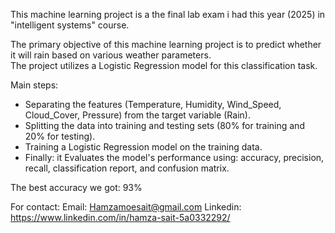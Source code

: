 This machine learning project is a the final lab exam i had this year (2025) in "intelligent systems" course.                                      

                                                               
The primary objective of this machine learning project is to predict whether it will rain based on various weather parameters.  
The project utilizes a Logistic Regression model for this classification task.


Main steps:
- Separating the features (Temperature, Humidity, Wind_Speed, Cloud_Cover, Pressure) from the target variable (Rain).
- Splitting the data into training and testing sets (80% for training and 20% for testing).
- Training a Logistic Regression model on the training data.
- Finally: it Evaluates the model's performance using: accuracy, precision, recall, classification report, and confusion matrix.

The best accuracy we got: 93%

For contact:
Email: Hamzamoesait@gmail.com
Linkedin: https://www.linkedin.com/in/hamza-sait-5a0332292/
